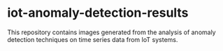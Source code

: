 # iot-anomaly-detection-results
This repository contains images generated from the analysis of anomaly detection techniques on time series data from IoT systems.
